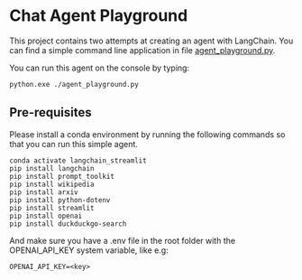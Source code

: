 # Chat Agent Playground

This project contains two attempts at creating an agent with LangChain. You can find a simple command line application in file 
[agent_playground.py](agent_playground.py).

You can run this agent on the console by typing:

```bash
python.exe ./agent_playground.py 
```

## Pre-requisites

Please install a conda environment by running the following commands so that you can run this simple agent.

```
conda activate langchain_streamlit
pip install langchain
pip install prompt_toolkit
pip install wikipedia
pip install arxiv
pip install python-dotenv
pip install streamlit
pip install openai
pip install duckduckgo-search
```

And make sure you have a .env file in the root folder with the OPENAI_API_KEY system variable, like e.g:

```
OPENAI_API_KEY=<key>
```